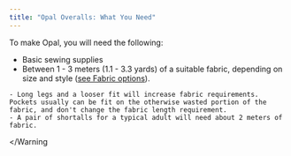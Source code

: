```yaml
---
title: "Opal Overalls: What You Need"
---
```


To make Opal, you will need the following:

- Basic sewing supplies
- Between 1 - 3 meters (1.1 - 3.3 yards) of a suitable fabric, depending on size and style ([see Fabric options](/docs/patterns/opal/fabric)).

<Warning>

	- Long legs and a looser fit will increase fabric requirements. Pockets usually can be fit on the otherwise wasted portion of the fabric, and don't change the fabric length requirement.
	- A pair of shortalls for a typical adult will need about 2 meters of fabric.
	
</Warning
